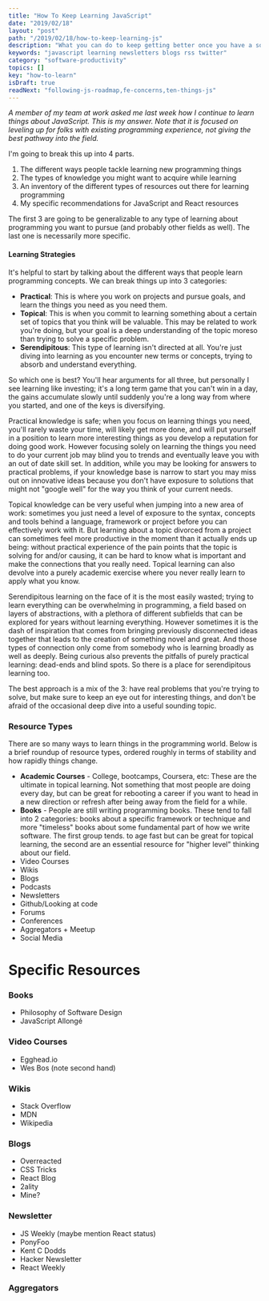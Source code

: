 ```yaml
---
title: "How To Keep Learning JavaScript"
date: "2019/02/18"
layout: "post"
path: "/2019/02/18/how-to-keep-learning-js"
description: "What you can do to keep getting better once you have a solid baseline."
keywords: "javascript learning newsletters blogs rss twitter"
category: "software-productivity"
topics: []
key: "how-to-learn"
isDraft: true
readNext: "following-js-roadmap,fe-concerns,ten-things-js"
---
```


*A member of my team at work asked me last week how I continue to learn things about JavaScript.  This is my answer. Note that it is focused on leveling up for folks with existing programming experience, not giving the best pathway into the field.*

I'm going to break this up into 4 parts.

1. The different ways people tackle learning new programming things
2. The types of knowledge you might want to acquire while learning
3. An inventory of the different types of resources out there for learning programming
4. My specific recommendations for JavaScript and React resources

The first 3 are going to be generalizable to any type of learning about programming you want to pursue (and probably other fields as well).  The last one is necessarily more specific.

#### Learning Strategies

It's helpful to start by talking about the different ways that people learn programming concepts.  We can break things up into 3 categories:

- **Practical**:  This is where you work on projects and pursue goals, and learn the things you need as you need them.
- **Topical**: This is when you commit to learning something about a certain set of topics that you think will be valuable.  This may be related to work you're doing, but your goal is a deep understanding of the topic moreso than trying to solve a specific problem.
- **Serendipitous**: This type of learning isn't directed at all.  You're just diving into learning as you encounter new terms or concepts, trying to absorb and understand everything.

So which one is best?  You'll hear arguments for all three, but personally I see learning like investing; it's a long term game that you can't win in a day, the gains accumulate slowly until suddenly you're a long way from where you started, and one of the keys is diversifying.

Practical knowledge is safe; when you focus on learning things you need, you'll rarely waste your time, will likely get more done, and will put yourself in a position to learn more interesting things as you develop a reputation for doing good work.  However focusing solely on learning the things you need to do your current job may blind you to trends and eventually leave you with an out of date skill set. In addition, while you may be looking for answers to practical problems, if your knowledge base is narrow to start you may miss out on innovative ideas because you don't have exposure to solutions that might not "google well" for the way you think of your current needs.

Topical knowledge can be very useful when jumping into a new area of work: sometimes you just need a level of exposure to the syntax, concepts and tools behind a language, framework or project before you can effectively work with it.  But learning about a topic divorced from a project can sometimes feel more productive in the moment than it actually ends up being: without practical experience of the pain points that the topic is solving for and/or causing, it can be hard to know what is important and make the connections that you really need. Topical learning can also devolve into a purely academic exercise where you never really learn to apply what you know.

Serendipitous learning on the face of it is the most easily wasted; trying to learn everything can be overwhelming in programming, a field based on layers of abstractions, with a plethora of different subfields that can be explored for years without learning everything. However sometimes it is the dash of inspiration that comes from bringing previously disconnected ideas together that leads to the creation of something novel and great.  And those types of connection only come from somebody who is learning broadly as well as deeply.  Being curious also prevents the pitfalls of purely practical learning: dead-ends and blind spots. So there is a place for serendipitous learning too.

The best approach is a mix of the 3: have real problems that you're trying to solve, but make sure to keep an eye out for interesting things, and don't be afraid of the occasional deep dive into a useful sounding topic.

### Resource Types

There are so many ways to learn things in the programming world.  Below is a brief roundup of resource types, ordered roughly in terms of stability and how rapidly things change.

- **Academic Courses** - College, bootcamps, Coursera, etc:  These are the ultimate in topical learning.  Not something that most people are doing every day, but can be great for rebooting a career if you want to head in a new direction or refresh after being away from the field for a while.
- **Books** - People are still writing programming books.  These tend to fall into 2 categories: books about a specific framework or technique and more "timeless" books about some fundamental part of how we write software. The first group tends. to age fast but can be great for topical learning, the second are an essential resource for "higher level" thinking about our field.
- Video Courses
- Wikis
- Blogs
- Podcasts
- Newsletters
- Github/Looking at code
- Forums
- Conferences
- Aggregators + Meetup
- Social Media

# Specific Resources

### Books

- Philosophy of Software Design
- JavaScript Allongé

### Video Courses

- Egghead.io
- Wes Bos (note second hand)


### Wikis

- Stack Overflow
- MDN
- Wikipedia

### Blogs

- Overreacted
- CSS Tricks
- React Blog
- 2ality
- Mine?

### Newsletter

- JS Weekly (maybe mention React status)
- PonyFoo
- Kent C Dodds
- Hacker Newsletter
- React Weekly

### Aggregators



